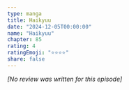```yaml
---
type: manga
title: Haikyuu
date: "2024-12-05T00:00:00"
name: "Haikyuu"
chapter: 85
rating: 4
ratingEmoji: "⭐️⭐️⭐️⭐️"
share: false
---
```


_[No review was written for this episode]_